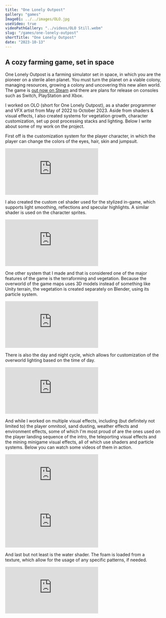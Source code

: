 ```yaml
---
title: "One Lonely Outpost"
gallery: "games"
Image01: ../../images/OLO.jpg
useVideo: true
videoPathGallery: "../videos/OLO Still.webm"
slug: "/games/one-lonely-outpost"
shortTitle: "One Lonely Outpost"
date: "2023-10-13"
---
```


## A cozy farming game, set in space

One Lonely Outpost is a farming simulator set in space, in which you are the pioneer on a sterile alien planet. You must turn the planet on a viable colony, managing resources, growing a colony and uncovering this new alien world. The game is [out now on Steam](https://store.steampowered.com/app/1465550/One_Lonely_Outpost/) and there are plans for release on consoles such as Switch, PlayStation and Xbox.

I worked on OLO (short for One Lonely Outpost), as a shader programmer and VFX artist from May of 2022 to October 2023. Aside from shaders & visual effects, I also created systems for vegetation growth, character customization, set up post processing stacks and lighting. Below I write about some of my work on the project.

First off is the customization system for the player character, in which the player can change the colors of the eyes, hair, skin and jumpsuit.
<iframe class="ytEmbedVideo" src="https://www.youtube.com/embed/OXPmw_KL5bo?si=MSUP1aOwyGXC-H04" title="YouTube video player" frameborder="0" allow="accelerometer; autoplay; clipboard-write; encrypted-media; gyroscope; picture-in-picture" allowfullscreen></iframe>

I also created the custom cel shader used for the stylized in-game, which supports light smoothing, reflections and specular highlights. A similar shader is used on the character sprites.
<iframe class="ytEmbedVideo" src="https://www.youtube.com/embed/OsxKQZXPNXQ?si=IB86-tnbaPru1TKi" title="YouTube video player" frameborder="0" allow="accelerometer; autoplay; clipboard-write; encrypted-media; gyroscope; picture-in-picture" allowfullscreen></iframe>

One other system that I made and that is considered one of the major features of the game is the terraforming and vegetation. Because the overworld of the game maps uses 3D models instead of something like Unity terrain, the vegetation is created separately on Blender, using its particle system.
<iframe class="ytEmbedVideo" src="https://www.youtube.com/embed/dEW2W1ZhPHA?si=Ra1vAYBqP4fNld7-" title="YouTube video player" frameborder="0" allow="accelerometer; autoplay; clipboard-write; encrypted-media; gyroscope; picture-in-picture; web-share" allowfullscreen></iframe>

There is also the day and night cycle, which allows for customization of the overworld lighting based on the time of day.
<iframe class="ytEmbedVideo" src="https://www.youtube.com/embed/T0imec9BRq4?si=lkdsGIP1ZfIThMEF" title="YouTube video player" frameborder="0" allow="accelerometer; autoplay; clipboard-write; encrypted-media; gyroscope; picture-in-picture; web-share" allowfullscreen></iframe>

And while I worked on multiple visual effects, including (but definitely not limited to) the player omnitool, sand dusting, weather effects and environment effects, some of which I'm most proud of are the ones used on the player landing sequence of the intro, the teleporting visual effects and the mining minigame visual effects, all of which use shaders and particle systems. Below you can watch some videos of them in action. 
<iframe class="ytEmbedVideo" src="https://www.youtube.com/embed/u5jxAA6qk0w?si=7OmfL6_YNdJuQWvQ" title="YouTube video player" frameborder="0" allow="accelerometer; autoplay; clipboard-write; encrypted-media; gyroscope; picture-in-picture; web-share" allowfullscreen></iframe>

<iframe class="ytEmbedVideo" src="https://www.youtube.com/embed/Xp6dWJ_teyM?si=_8X6SCPnwu7Tf1RL" title="YouTube video player" frameborder="0" allow="accelerometer; autoplay; clipboard-write; encrypted-media; gyroscope; picture-in-picture; web-share" allowfullscreen></iframe>

And last but not least is the water shader. The foam is loaded from a texture, which allow for the usage of any specific patterns, if needed. 
<iframe class="ytEmbedVideo" src="https://www.youtube.com/embed/8b2UMNED9DQ?si=k7pKM8uhTGc1eoct" title="YouTube video player" frameborder="0" allow="accelerometer; autoplay; clipboard-write; encrypted-media; gyroscope; picture-in-picture" allowfullscreen></iframe>